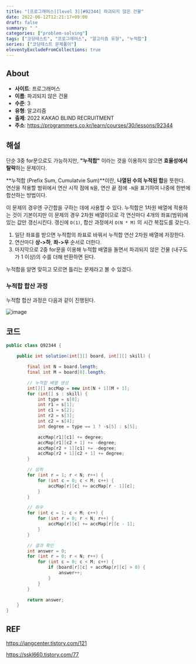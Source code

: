 ```yaml
---
title: "[프로그래머스][level 3][#92344] 파괴되지 않은 건물"
date: 2022-06-12T12:21:17+09:00
draft: false
summary: " "
categories: ["problem-solving"]
tags: ["코딩테스트", "프로그래머스", "알고리즘 유형", "누적합"]
series: ["코딩테스트 문제풀이"]
eleventyExcludeFromCollections: true
---
```


## About

- **사이트**: 프로그래머스
- **이름**: 파괴되지 않은 건물
- **수준**: 3
- **유형**: 알고리즘
- **출제**: 2022 KAKAO BLIND RECRUITMENT
- **주소**: https://programmers.co.kr/learn/courses/30/lessons/92344

## 해설

단순 3중 for문으로도 가능하지만, **"누적합"** 이라는 것을 이용하지 않으면 **효율성에서 탈락**하는 문제이다.

**누적합 (Prefix Sum, Cumulatvie Sum)**이란, **나열된 수의 누적된 합**을 뜻한다. 연산을 적용할 범위에서 연산 시작 점에 `N`을, 연산 끝 점에 `-N`을 표기하여 나중에 한번에 합산하는 방법이다.

이 문제의 경우엔 구간합을 구하는 데에 사용할 수 있다. 누적합은 1차원 배열에 적용하는 것이 기본이지만 이 문제의 경우 2차원 배열이므로 각 연산마다 4개의 좌표(범위)에 있는 값만 갱신시킨다. 갱신에 `O(1)`, 합산 과정에서 `O(N * M)` 의 시간 복잡도를 갖는다.

1. 일단 좌표를 받으면 누적합의 좌표로 바꿔서 누적합 연산 2차원 배열에 저장한다.
2. 연산마다 **상->하**, **좌->우** 순서로 더한다.
3. 마지막으로 2중 for문을 이용해 누적합 배열을 돌면서 파괴되지 않은 건물 (내구도가 1 이상)의 수를 더해 반환하면 된다.

누적합을 알면 맞히고 모르면 틀리는 문제라고 볼 수 있겠다.

### 누적합 합산 과정

누적합 합산 과정은 다음과 같이 진행된다.

![image](https://user-images.githubusercontent.com/42485462/173213368-6cccd815-2583-4f22-96b7-4f6b4be0ceaa.png)

## 코드

```java
public class Q92344 {

    public int solution(int[][] board, int[][] skill) {

        final int N = board.length;
        final int M = board[0].length;

        // 누적합 배열 생성
        int[][] accMap = new int[N + 1][M + 1];
        for (int[] s : skill) {
            int type = s[0];
            int r1 = s[1];
            int c1 = s[2];
            int r2 = s[3];
            int c2 = s[4];
            int degree = type == 1 ? -s[5] : s[5];

            accMap[r1][c1] += degree;
            accMap[r1][c2 + 1] += -degree;
            accMap[r2 + 1][c1] += -degree;
            accMap[r2 + 1][c2 + 1] += degree;
        }

        // 상하
        for (int r = 1; r < N; r++) {
            for (int c = 0; c < M; c++) {
                accMap[r][c] += accMap[r - 1][c];
            }
        }

        // 좌우
        for (int c = 1; c < M; c++) {
            for (int r = 0; r < N; r++) {
                accMap[r][c] += accMap[r][c - 1];
            }
        }

        // 결과 확인
        int answer = 0;
        for (int r = 0; r < N; r++) {
            for (int c = 0; c < M; c++) {
                if (board[r][c] + accMap[r][c] > 0) {
                    answer++;
                }
            }
        }

        return answer;
    }
}
```

## REF

https://jangcenter.tistory.com/121

https://sskl660.tistory.com/77
